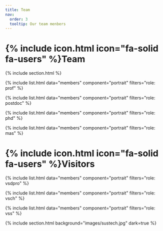 ```yaml
---
title: Team
nav:
  order: 3
  tooltip: Our team menbers
---
```


# {% include icon.html icon="fa-solid fa-users" %}Team



{% include section.html %}

{% include list.html data="members" component="portrait" filters="role: prof" %}

{% include list.html data="members" component="portrait" filters="role: postdoc" %}

{% include list.html data="members" component="portrait" filters="role: phd" %}

{% include list.html data="members" component="portrait" filters="role: mas" %}

# {% include icon.html icon="fa-solid fa-users" %}Visitors

{% include list.html data="members" component="portrait" filters="role: vsdpro" %}

{% include list.html data="members" component="portrait" filters="role: vsch" %}

{% include list.html data="members" component="portrait" filters="role: vss" %}

{% include section.html background="images/sustech.jpg" dark=true %}

